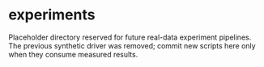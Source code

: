 # experiments

Placeholder directory reserved for future real-data experiment pipelines. The previous synthetic driver was removed; commit new scripts here only when they consume measured results.
